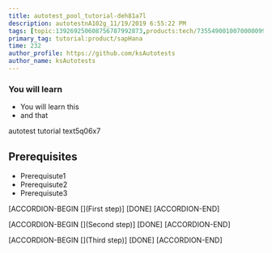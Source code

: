 ```yaml
---
title: autotest_pool_tutorial-deh81a7l
description: autotestnA102g_11/19/2019 6:55:22 PM
tags: [topic:139269250608756787992873,products:tech/73554900100700000996,tutorial:experience/advanced]
primary_tag: tutorial:product/sapHana
time: 232
author_profile: https://github.com/ksAutotests
author_name: ksAutotests
---
```

### You will learn
- You will learn this
- and that

autotest tutorial text5q06x7

## Prerequisites
- Prerequisute1
- Prerequisute2
- Prerequisute3

[ACCORDION-BEGIN [](First step)]
[DONE]
[ACCORDION-END]

[ACCORDION-BEGIN [](Second step)]
[DONE]
[ACCORDION-END]

[ACCORDION-BEGIN [](Third step)]
[DONE]
[ACCORDION-END]

